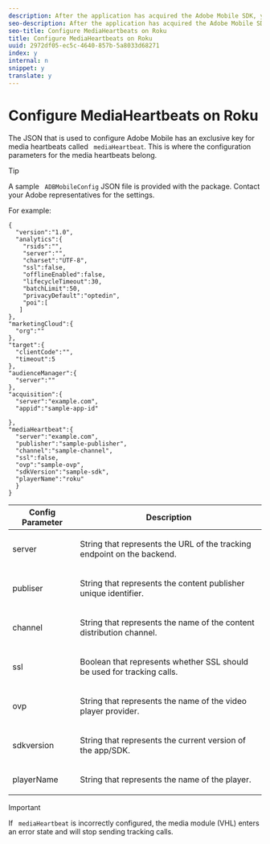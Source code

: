 ```yaml
---
description: After the application has acquired the Adobe Mobile SDK, you need to configure the media heartbeats.
seo-description: After the application has acquired the Adobe Mobile SDK, you need to configure the media heartbeats.
seo-title: Configure MediaHeartbeats on Roku
title: Configure MediaHeartbeats on Roku
uuid: 2972df05-ec5c-4640-857b-5a8033d68271
index: y
internal: n
snippet: y
translate: y
---
```


# Configure MediaHeartbeats on Roku

The JSON that is used to configure Adobe Mobile has an exclusive key for media heartbeats called ` mediaHeartbeat`. This is where the configuration parameters for the media heartbeats belong. 

>[!TIP]
>
>A sample ` ADBMobileConfig` JSON file is provided with the package. Contact your Adobe representatives for the settings. 

For example: 
```
{
  "version":"1.0", 
  "analytics":{
    "rsids":"",
    "server":"",
    "charset":"UTF-8", 
    "ssl":false, 
    "offlineEnabled":false, 
    "lifecycleTimeout":30, 
    "batchLimit":50, 
    "privacyDefault":"optedin", 
    "poi":[
   ]
},
"marketingCloud":{
  "org":""
},
"target":{ 
  "clientCode":"", 
  "timeout":5
},
"audienceManager":{ 
  "server":""
},
"acquisition":{ 
  "server":"example.com",
  "appid":"sample-app-id"

},
"mediaHeartbeat":{ 
  "server":"example.com", 
  "publisher":"sample-publisher", 
  "channel":"sample-channel", 
  "ssl":false,
  "ovp":"sample-ovp", 
  "sdkVersion":"sample-sdk", 
  "playerName":"roku"
  }
}
```




<table id="table_00A5AE3DE21546DC89F561BAFEC6E710"> 
 <thead> 
  <tr> 
   <th colname="col1" class="entry"> Config Parameter </th> 
   <th colname="col2" class="entry"> Description </th> 
  </tr>
 </thead>
 <tbody> 
  <tr> 
   <td colname="col1"> <p><span class="codeph"> server</span> </p> </td> 
   <td colname="col2"> <p>String that represents the URL of the tracking endpoint on the backend. </p> </td> 
  </tr> 
  <tr> 
   <td colname="col1"> <p><span class="codeph"> publiser</span> </p> </td> 
   <td colname="col2"> <p>String that represents the content publisher unique identifier. </p> </td> 
  </tr> 
  <tr> 
   <td colname="col1"> <p><span class="codeph"> channel</span> </p> </td> 
   <td colname="col2"> <p>String that represents the name of the content distribution channel. </p> </td> 
  </tr> 
  <tr> 
   <td colname="col1"> <p><span class="codeph"> ssl</span> </p> </td> 
   <td colname="col2"> <p>Boolean that represents whether SSL should be used for tracking calls. </p> </td> 
  </tr> 
  <tr> 
   <td colname="col1"> <p><span class="codeph"> ovp</span> </p> </td> 
   <td colname="col2"> <p>String that represents the name of the video player provider. </p> </td> 
  </tr> 
  <tr> 
   <td colname="col1"> <p><span class="codeph"> sdkversion</span> </p> </td> 
   <td colname="col2"> <p>String that represents the current version of the app/SDK. </p> </td> 
  </tr> 
  <tr> 
   <td colname="col1"> <p><span class="codeph"> playerName</span> </p> </td> 
   <td colname="col2"> <p>String that represents the name of the player. </p> </td> 
  </tr> 
 </tbody> 
</table>


>[!IMPORTANT]
>
>If ` mediaHeartbeat` is incorrectly configured, the media module (VHL) enters an error state and will stop sending tracking calls. 

